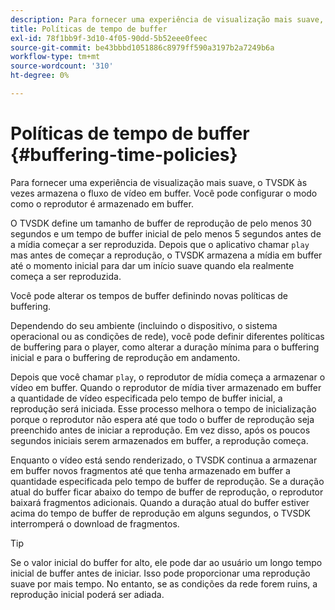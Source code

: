 ```yaml
---
description: Para fornecer uma experiência de visualização mais suave, o TVSDK às vezes armazena o fluxo de vídeo em buffer. Você pode configurar o modo como o reprodutor é armazenado em buffer.
title: Políticas de tempo de buffer
exl-id: 78f1bb9f-3d10-4f05-90dd-5b52eee0feec
source-git-commit: be43bbbd1051886c8979ff590a3197b2a7249b6a
workflow-type: tm+mt
source-wordcount: '310'
ht-degree: 0%

---
```


# Políticas de tempo de buffer {#buffering-time-policies}

Para fornecer uma experiência de visualização mais suave, o TVSDK às vezes armazena o fluxo de vídeo em buffer. Você pode configurar o modo como o reprodutor é armazenado em buffer.

O TVSDK define um tamanho de buffer de reprodução de pelo menos 30 segundos e um tempo de buffer inicial de pelo menos 5 segundos antes de a mídia começar a ser reproduzida. Depois que o aplicativo chamar `play` mas antes de começar a reprodução, o TVSDK armazena a mídia em buffer até o momento inicial para dar um início suave quando ela realmente começa a ser reproduzida.

Você pode alterar os tempos de buffer definindo novas políticas de buffering.

<!--<a id="section_F6EEE15600814A70A57CCBACE20D68BD"></a>-->

Dependendo do seu ambiente (incluindo o dispositivo, o sistema operacional ou as condições de rede), você pode definir diferentes políticas de buffering para o player, como alterar a duração mínima para o buffering inicial e para o buffering de reprodução em andamento.

Depois que você chamar `play`, o reprodutor de mídia começa a armazenar o vídeo em buffer. Quando o reprodutor de mídia tiver armazenado em buffer a quantidade de vídeo especificada pelo tempo de buffer inicial, a reprodução será iniciada. Esse processo melhora o tempo de inicialização porque o reprodutor não espera até que todo o buffer de reprodução seja preenchido antes de iniciar a reprodução. Em vez disso, após os poucos segundos iniciais serem armazenados em buffer, a reprodução começa.

Enquanto o vídeo está sendo renderizado, o TVSDK continua a armazenar em buffer novos fragmentos até que tenha armazenado em buffer a quantidade especificada pelo tempo de buffer de reprodução. Se a duração atual do buffer ficar abaixo do tempo de buffer de reprodução, o reprodutor baixará fragmentos adicionais. Quando a duração atual do buffer estiver acima do tempo de buffer de reprodução em alguns segundos, o TVSDK interromperá o download de fragmentos.

>[!TIP]
>
>Se o valor inicial do buffer for alto, ele pode dar ao usuário um longo tempo inicial de buffer antes de iniciar. Isso pode proporcionar uma reprodução suave por mais tempo. No entanto, se as condições da rede forem ruins, a reprodução inicial poderá ser adiada.

